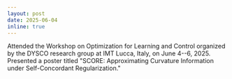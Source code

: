 ```yaml
---
layout: post
date: 2025-06-04
inline: true
---
```


Attended the <a style="text-decoration:none" href="https://cse.lab.imtlucca.it/dysco/olc2025/" target="_blank">Workshop on Optimization for Learning and Control</a> organized by the DYSCO research group at IMT Lucca, Italy, on June 4--6, 2025. Presented a poster titled "SCORE: Approximating Curvature Information under Self-Concordant Regularization."

